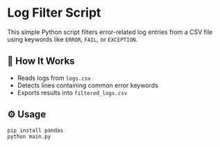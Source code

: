 # Log Filter Script

This simple Python script filters error-related log entries from a CSV file using keywords like `ERROR`, `FAIL`, or `EXCEPTION`.

## 🧠 How It Works
- Reads logs from `logs.csv`
- Detects lines containing common error keywords
- Exports results into `filtered_logs.csv`

## ⚙️ Usage
```bash
pip install pandas
python main.py